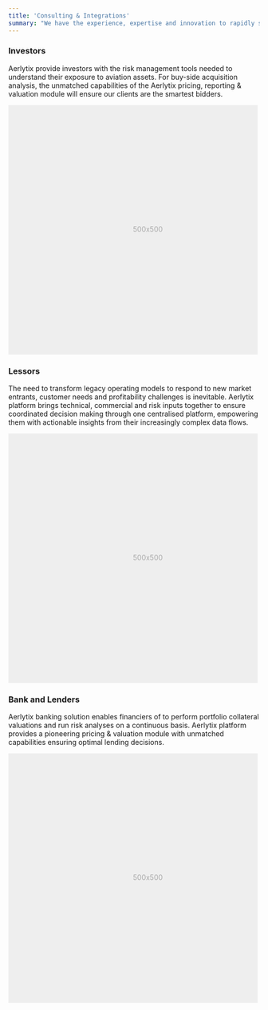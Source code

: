 ```yaml
---
title: 'Consulting & Integrations'
summary: "We have the experience, expertise and innovation to rapidly step in with flexible, high performance tools and minimal interruption, empowering our clients' decision-making process."
---
```


<div class="row featurette">
      <div class="col-md-7 order-md-1">
        <h3 class="featurette-heading">Investors</span></h3>
        <p class="lead">Aerlytix provide investors with the risk management tools needed to understand their exposure to aviation assets. For buy-side acquisition analysis, the unmatched capabilities of the Aerlytix pricing, reporting & valuation module will ensure our clients are the smartest bidders.</p>
      </div>
      <div class="col-md-5 order-md-2">
        <svg class="bd-placeholder-img bd-placeholder-img-lg featurette-image img-fluid mx-auto" width="500" height="500" xmlns="http://www.w3.org/2000/svg" role="img" aria-label="Placeholder: 500x500" preserveAspectRatio="xMidYMid slice" focusable="false"><title>Placeholder</title><rect width="100%" height="100%" fill="#eee"></rect><text x="50%" y="50%" fill="#aaa" dy=".3em">500x500</text></svg>
    </div>
</div>

<div class="row featurette">
      <div class="col-md-7 order-md-2">
        <h3 class="featurette-heading">Lessors</span></h3>
        <p class="lead">The need to transform legacy operating models to respond to new market entrants, customer needs and profitability challenges is inevitable. Aerlytix platform brings technical, commercial and risk inputs together to ensure coordinated decision making through one centralised platform, empowering them with actionable insights from their increasingly complex data flows.</p>
      </div>
      <div class="col-md-5 order-md-1">
        <svg class="bd-placeholder-img bd-placeholder-img-lg featurette-image img-fluid mx-auto" width="500" height="500" xmlns="http://www.w3.org/2000/svg" role="img" aria-label="Placeholder: 500x500" preserveAspectRatio="xMidYMid slice" focusable="false"><title>Placeholder</title><rect width="100%" height="100%" fill="#eee"></rect><text x="50%" y="50%" fill="#aaa" dy=".3em">500x500</text></svg>
      </div>
    </div>

<div class="row featurette">
      <div class="col-md-7 order-md-1">
        <h3 class="featurette-heading">Bank and Lenders</span></h3>
        <p class="lead">Aerlytix banking solution enables financiers of to perform portfolio collateral valuations and run risk analyses on a continuous basis. Aerlytix platform provides a pioneering pricing & valuation module with unmatched capabilities ensuring optimal lending decisions.</p>
      </div>
      <div class="col-md-5 order-md-2">
        <svg class="bd-placeholder-img bd-placeholder-img-lg featurette-image img-fluid mx-auto" width="500" height="500" xmlns="http://www.w3.org/2000/svg" role="img" aria-label="Placeholder: 500x500" preserveAspectRatio="xMidYMid slice" focusable="false"><title>Placeholder</title><rect width="100%" height="100%" fill="#eee"></rect><text x="50%" y="50%" fill="#aaa" dy=".3em">500x500</text></svg>
      </div>
    </div>
